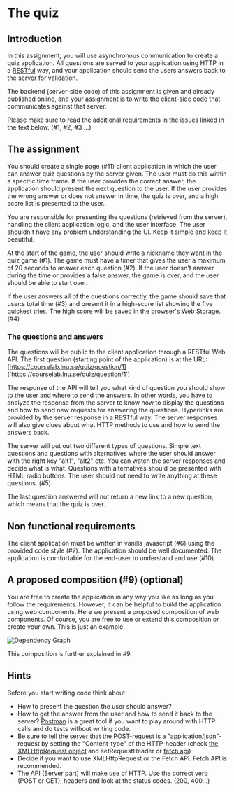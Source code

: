 # The quiz

## Introduction

In this assignment, you will use asynchronous communication to create a quiz application. All questions are served to your application using HTTP in a [RESTful](https://en.wikipedia.org/wiki/Representational_state_transfer) way, and your application should send the users answers back to the server for validation.

The backend (server-side code) of this assignment is given and already published online, and your assignment is to write the client-side code that communicates against that server.

Please make sure to read the additional requirements in the issues linked in the text below. (#1, #2, #3 ...)

## The assignment

You should create a single page (#11) client application in which the user can answer quiz questions by the server given. The user must do this within a specific time frame. If the user provides the correct answer, the application should present the next question to the user. If the user provides the wrong answer or does not answer in time, the quiz is over, and a high score list is presented to the user.

You are responsible for presenting the questions (retrieved from the server), handling the client application logic, and the user interface. The user shouldn't have any problem understanding the UI. Keep it simple and keep it beautiful.

At the start of the game, the user should write a nickname they want in the quiz game (#1). The game must have a timer that gives the user a maximum of 20 seconds to answer each question (#2). If the user doesn't answer during the time or provides a false answer, the game is over, and the user should be able to start over.

If the user answers all of the questions correctly, the game should save that user:s total time (#3) and present it in a high-score list showing the five quickest tries. The high score will be saved in the browser's Web Storage. (#4)

### The questions and answers

The questions will be public to the client application through a RESTful Web API. The first question (starting point of the application) is at the URL:
[https://courselab.lnu.se/quiz/question/1]('https://courselab.lnu.se/quiz/question/1')

The response of the API will tell you what kind of question you should show to the user and where to send the answers. In other words, you have to analyze the response from the server to know how to display the questions and how to send new requests for answering the questions. Hyperlinks are provided by the server response in a RESTful way. The server responses will also give clues about what HTTP methods to use and how to send the answers back.

The server will put out two different types of questions. Simple text questions and questions with alternatives where the user should answer with the right key "alt1", "alt2" etc. You can watch the server responses and decide what is what. Questions with alternatives should be presented with HTML radio buttons. The user should not need to write anything at these questions.  (#5)

The last question answered will not return a new link to a new question, which means that the quiz is over.

## Non functional requirements

The client application must be written in vanilla javascript (#6) using the provided code style (#7). The application should be well documented. The application is comfortable for the end-user to understand and use (#10).

## A proposed composition (#9) (optional)

You are free to create the application in any way you like as long as you follow the requirements. However, it can be helpful to build the application using web components. Here we present a proposed composition of web components. Of course, you are free to use or extend this composition or create your own. This is just an example.

![Dependency Graph](https://gitlab.lnu.se/1dv025/templates/assignment-b2-the-quiz/-/raw/main/.readme/dependency-graph.svg)

This composition is further explained in #9.

## Hints

Before you start writing code think about:

* How to present the question the user should answer?
* How to get the answer from the user and how to send it back to the server? [Postman](https://www.postman.com/) is a great tool if you want to play around with HTTP calls and do tests without writing code.
* Be sure to tell the server that the POST-request is a "application/json"-request by setting the "Content-type" of the HTTP-header (check [the XMLHttpRequest object](https://developer.mozilla.org/en-US/docs/Web/API/XMLHttpRequest) and setRequestHeader or [fetch api](https://developer.mozilla.org/en-US/docs/Web/API/Fetch_API))
* Decide if you want to use XMLHttpRequest or the Fetch API. Fetch API is recommended.
* The API (Server part) will make use of HTTP. Use the correct verb (POST or GET), headers and look at the status codes. (200, 400...)
